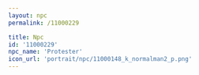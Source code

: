 ```yaml
---
layout: npc
permalink: /11000229

title: Npc
id: '11000229'
npc_name: 'Protester'
icon_url: 'portrait/npc/11000148_k_normalman2_p.png'
---
```


